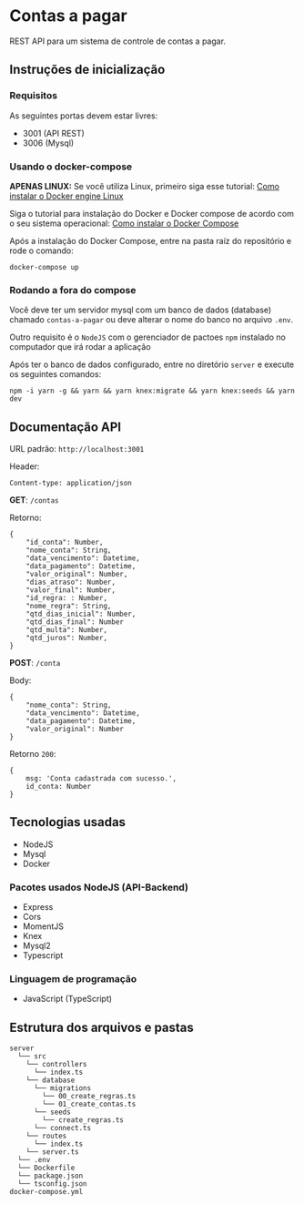 # Contas a pagar
REST API para um sistema de controle de contas a pagar.

## Instruções de inicialização

### Requisitos
As seguintes portas devem estar livres:
- 3001 (API REST)
- 3006 (Mysql)

### Usando o docker-compose
**APENAS LINUX:** Se você utiliza Linux, primeiro siga esse tutorial: [Como instalar o Docker engine Linux](https://docs.docker.com/engine/install/#server)

Siga o tutorial para instalação do Docker e Docker compose de acordo com o seu sistema operacional: [Como instalar o Docker Compose](https://docs.docker.com/compose/install/)

Após a instalação do Docker Compose, entre na pasta raíz do repositório e rode o comando:

```
docker-compose up
```

### Rodando a fora do compose
Você deve ter um servidor mysql com um banco de dados 
(database) chamado ```contas-a-pagar``` ou deve alterar o nome do banco no arquivo ```.env```.

Outro requisito é o ```NodeJS``` com o gerenciador de pactoes ```npm``` instalado no computador que irá rodar a aplicação

Após ter o banco de dados configurado, entre no diretório ```server``` e execute os seguintes comandos:

```
npm -i yarn -g && yarn && yarn knex:migrate && yarn knex:seeds && yarn dev
```

## Documentação API

URL padrão: ```http://localhost:3001```

Header: 
```
Content-type: application/json
```

**GET**: ```/contas```

Retorno: 
```
{
    "id_conta": Number,
    "nome_conta": String,
    "data_vencimento": Datetime,
    "data_pagamento": Datetime,
    "valor_original": Number,
    "dias_atraso": Number,
    "valor_final": Number,
    "id_regra: : Number,
    "nome_regra": String,
    "qtd_dias_inicial": Number,
    "qtd_dias_final": Number
    "qtd_multa": Number,
    "qtd_juros": Number,
}
```

**POST**: ```/conta```

Body: 
```
{
    "nome_conta": String,
    "data_vencimento": Datetime,
    "data_pagamento": Datetime,
    "valor_original": Number
}
```

Retorno ```200```:
```
{
    msg: 'Conta cadastrada com sucesso.',
    id_conta: Number
}
```

## Tecnologias usadas
- NodeJS
- Mysql
- Docker

### Pacotes usados NodeJS (API-Backend)
- Express
- Cors
- MomentJS
- Knex
- Mysql2
- Typescript

### Linguagem de programação
- JavaScript (TypeScript)

## Estrutura dos arquivos e pastas
```
server
  └── src
    └── controllers
      └── index.ts
    └── database
      └── migrations
        └── 00_create_regras.ts
        └── 01_create_contas.ts
      └── seeds
        └── create_regras.ts
      └── connect.ts
    └── routes
      └── index.ts
    └── server.ts
  └── .env
  └── Dockerfile
  └── package.json
  └── tsconfig.json
docker-compose.yml
```
